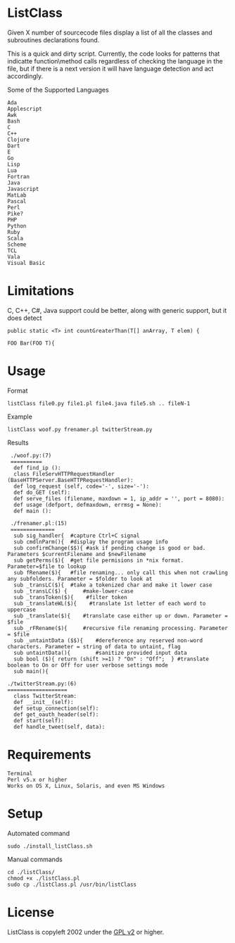 ListClass
========
Given X number of sourcecode files display a list of all the classes and subroutines declarations found. 

This is a quick and dirty script. Currently, the code looks for patterns that indicatte function\method calls 
regardless of checking the language in the file, but if there is a next version it will have language detection 
and act accordingly.

Some of the Supported Languages
	
    Ada
    Applescript
    Awk
    Bash
    C
    C++
    Clojure
    Dart
    E
    Go
    Lisp
    Lua
    Fortran
    Java
    Javascript
    MatLab
    Pascal
    Perl
    Pike?
    PHP
    Python
    Ruby
    Scala
    Scheme
    TCL
    Vala
    Visual Basic
	
Limitations
=====
   C, C++, C#, Java support could be better, along with generic support, but it does detect
	
    public static <T> int countGreaterThan(T[] anArray, T elem) {
	 
    FOO Bar(FOO T){

Usage
=====
   Format
   
    listClass file0.py file1.pl file4.java file5.sh .. fileN-1

Example
  
    listClass woof.py frenamer.pl twitterStream.py
    
   Results

     ./woof.py:(7)
	 ==========
 	  def find_ip ():
 	  class FileServHTTPRequestHandler (BaseHTTPServer.BaseHTTPRequestHandler):
  	  def log_request (self, code='-', size='-'):
  	  def do_GET (self):
 	  def serve_files (filename, maxdown = 1, ip_addr = '', port = 8080):
 	  def usage (defport, defmaxdown, errmsg = None):
 	  def main ():
   
     ./frenamer.pl:(15)
	 ==============
	  sub sig_handler{ 	#capture Ctrl+C signal
      sub cmdlnParm(){	#display the program usage info 
      sub confirmChange($$){ #ask if pending change is good or bad. Parameters $currentFilename and $newFilename
      sub getPerms($){ 	#get file permisions in *nix format. Parameter=$file to lookup
      sub fRename($){ 	#file renaming... only call this when not crawling any subfolders. Parameter = $folder to look at
      sub _transLC($){ 	#take a tokenized char and make it lower case
      sub _transLC($) { 	#make-lower-case
      sub _transToken($){	 #filter token
      sub _translateWL($){    #translate 1st letter of each word to uppercase
      sub _translate($){	#translate case either up or down. Parameter = $file
      sub _rFRename($){ 	#recursive file renaming processing. Parameter = $file
      sub _untaintData ($$){	#dereference any reserved non-word characters. Parameter = string of data to untaint, flag
      sub untaintData(){		#sanitize provided input data
      sub bool ($){	return (shift >=1) ? "On" : "Off";  } #translate boolean to On or Off for user verbose settings mode
      sub main(){
   
    ./twitterStream.py:(6)
	===================
      class TwitterStream:
      def __init__(self):
      def setup_connection(self):
      def get_oauth_header(self):
      def start(self):
      def handle_tweet(self, data):
	
Requirements
=====

    Terminal
    Perl v5.x or higher
    Works on OS X, Linux, Solaris, and even MS Windows

Setup
=====
Automated command

	sudo ./install_listClass.sh

Manual commands

    cd ./listClass/
    chmod +x ./listClass.pl
    sudo cp ./listClass.pl /usr/bin/listClass
    
License
=====
ListClass is copyleft 2002 under the <a href="http://www.gnu.org/licenses/gpl-2.0.html">GPL v2</a> or higher.
